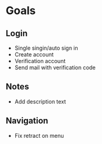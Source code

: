 # Goals
## Login
- Single singin/auto sign in
- Create account
- Verification account
- Send mail with verification code

## Notes
- Add description text

## Navigation
- Fix retract on menu